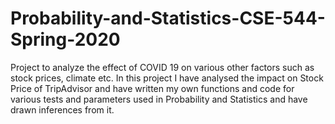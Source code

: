 # Probability-and-Statistics-CSE-544-Spring-2020

Project to analyze the effect of COVID 19 on various other factors such as stock prices, climate etc.
In this project I have analysed the impact on Stock Price of TripAdvisor and have written my own functions and code for various tests and parameters used in Probability and Statistics and have drawn inferences from it.
